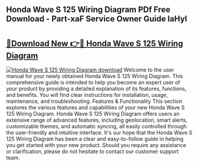 ## Honda Wave S 125 Wiring Diagram PDf Free Download - Part-xaF Service Owner Guide laHyI

# <h2><a href="http://dfjk09.blite.top/?on=Honda+Wave+S+125+Wiring+Diagram">🔗Download New 👉🔴 Honda Wave S 125 Wiring Diagram</a></h2>

[![Honda Wave S 125 Wiring Diagram download](https://i.imgur.com/lujVjoI.png)](http://dfjk09.blite.top/?on=Honda+Wave+S+125+Wiring+Diagram)
Welcome to the user manual for your newly obtained Honda Wave S 125 Wiring Diagram. This comprehensive guide is intended to help you become an expert user of your product by providing a detailed explanation of its features, functions, and benefits. You will find clear instructions for installation, usage, maintenance, and troubleshooting. Features & Functionality This section explores the various features and capabilities of your new Honda Wave S 125 Wiring Diagram. Honda Wave S 125 Wiring Diagram offers users an extensive range of advanced features, including geolocation, smart alerts, customizable themes, and automatic syncing, all easily controlled through the user-friendly and intuitive interface. It's our hope that the Honda Wave S 125 Wiring Diagram has been a clear and easy-to-follow guide in helping you get started with your new product. Should you require any assistance or clarification, please do not hesitate to contact our customer support team.
